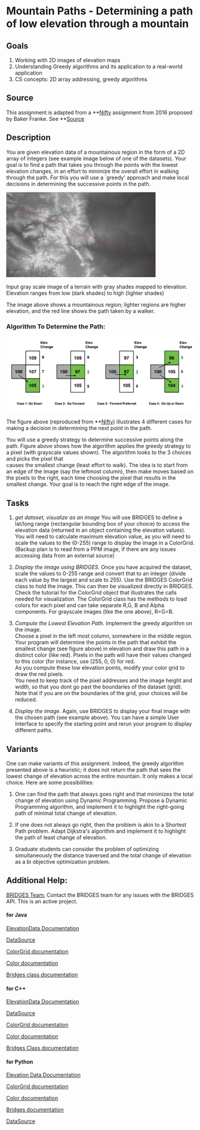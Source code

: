 Mountain Paths - Determining a path of low elevation through a mountain
=======================================================================

## Goals

1. Working with 2D images of elevation maps
2. Understanding Greedy algorithms and its application to a real-world application
3. CS concepts: 2D array addressing, greedy algorithms

## Source
This assignment is adapted from a **[Nifty](http://nifty.stanford.edu/)  assignment 
from 2016 proposed by Baker Franke. See **[Source](http://nifty.stanford.edu/2016/franke-mountain-paths/)

## Description
You are given elevation data of a mountainous region in the form of a 2D array of integers 
(see example image below of one of the datasets). Your goal is to find a path that takes 
you through the points with the lowest elevation changes, in an effort to minimize the 
overall effort in walking through the path. For this you will use a `greedy' approach and 
make local decisions in determining the successive points in the path.

<img src="./figures/colorado1.jpg" alt="Example Elevation Image" width="400px" />

Input gray scale image of a terrain with  gray shades mapped to elevation. Elevation ranges from low (dark shades) to high (lighter shades)

The image above shows a mountainous region; lighter regions are higher elevation, 
and the red line shows the path taken by a walker.

 
### Algorithm To Determine the Path:

![Greedy Algorithm(4 cases) !](./figures/greedy.png)

The figure above (reproduced from **[Nifty](http://nifty.stanford.edu/)) illustrates 4
different cases for making a decision in determining the next point in the path.

You will use a greedy strategy to determine successive points along the path. 
Figure above shows how the algorithm applies the greedy strategy to a pixel (with 
grayscale values shown). The algorithm looks to the 3 choices and picks the pixel that  
causes the smallest change (least effort to walk).  The idea is to start from an edge 
of the image (say the leftmost column), then make moves based on the pixels to the right, 
each time choosing the pixel that results in the smallest change. Your goal is to reach 
the right edge of the image.

 

## Tasks

1. *get dataset, visualize as an image* You will use BRIDGES to define a lat/long range (rectangular bounding box of your choice) to access the elevation data (returned in an object
containing the elevation values).  You will need to calculate maximum elevation value, as you 
will need to scale the values to the (0-255) range to display the image in a ColorGrid. 
(Backup plan is to read from a PPM image, if there are any issues accessing data from
an external source)

2.  *Display the image using BRIDGES.* Once you have acquired the dataset,
scale the values to 0-255 range and convert that to an integer (divide each value 
by the largest and scale to 255). Use the BRIDGES ColorGrid class to hold the image. 
This can then  be visualized directly in BRIDGES. Check the tutorial for the ColorGrid
object that illustrates the calls needed  for visualization. The ColorGrid class has the 
methods to load colors for each pixel and can take separate R,G, B and Alpha components.
For grayscale images (like the one above), R=G=B.

3.	*Compute the Lowest Elevation Path.* Implement the greedy algorithm on the image.  
Choose a pixel in the left most column, somewhere in the middle region.  Your program 
will determine the points in the path that exhibit the smallest change (see figure above) 
in elevation and draw this path in a distinct color (like red). Pixels in the path will 
have their values changed to this color (for instance, use (255, 0, 0) for red.  
As you compute these low elevation points, modify your color grid to draw the red pixels.  
You need to keep track of the pixel addresses and the image height and width, so that you 
dont go past the boundaries of  the dataset (grid). Note that if you are on the boundaries
of the grid, your choices will be reduced.

4. *Display the image.*  Again, use BRIDGES to display your final image with the chosen 
path (see example above). You can have a simple User Interface to specify the starting 
point and rerun your program to display different paths.



## Variants

One can make variants of this assignment. Indeed, the greedy
algorithm presented above is a heuristic; it does not return the path
that sees the lowest change of elevation across the entire mountain. It only makes a 
local choice. Here are some possibilities:

1. One can find the path that always goes right and that minimizes the total change of 
	elevation using Dynamic Programming. Propose a Dynamic Programming algorithm, 
	and implement it to highlight the right-going path of minimal total change of 
	elevation.

2. If one does not always go right, then the problem is akin to a Shortest Path problem. 
	Adapt Dijkstra's algorithm and implement it to highlight the path of least change of 
	elevation.

3. Graduate students can consider the problem of optimizing simultaneously the distance 
	traversed and the total change of elevation as a bi objective optimization problem.

## Additional Help:

[BRIDGES Team:](http://bridgesuncc.github.io/) Contact the BRIDGES team for any 
issues with the BRIDGES API. This is an active project.


#### for Java

[ElevationData Documentation](http://bridgesuncc.github.io/doc/java-api/current/html/classbridges_1_1data__src__dependent_1_1_elevation_data.html)

[DataSource](http://bridgesuncc.github.io/doc/java-api/current/html/classbridges_1_1connect_1_1_data_source.html)

[ColorGrid documentation](http://bridgesuncc.github.io/doc/java-api/current/html/classbridges_1_1base_1_1_color_grid.html)

[Color documentation](http://bridgesuncc.github.io/doc/java-api/current/html/classbridges_1_1base_1_1_color.html)

[Bridges class documentation](http://bridgesuncc.github.io/doc/java-api/current/html/classbridges_1_1connect_1_1_bridges.html)

#### for C++
[ElevationData Documentation](http://bridgesuncc.github.io/doc/cxx-api/current/html/classbridges_1_1dataset_1_1_elevation_data.html)

[DataSource](http://bridgesuncc.github.io/doc/cxx-api/current/html/classbridges_1_1_data_source.html)

[ColorGrid documentation](http://bridgesuncc.github.io/doc/cxx-api/current/html/classbridges_1_1datastructure_1_1_color_grid.html)

[Color documentation](http://bridgesuncc.github.io/doc/cxx-api/current/html/classbridges_1_1datastructure_1_1_color.html)

[Bridges Class documentation](http://bridgesuncc.github.io/doc/cxx-api/current/html/classbridges_1_1_bridges.html)


#### for Python

[Elevation Data Documentation](http://bridgesuncc.github.io/doc/python-api/current/html/classbridges_1_1data__src__dependent_1_1elevation_1_1_elevation_data.html)

[ColorGrid documentation](http://bridgesuncc.github.io/doc/python-api/current/html/classbridges_1_1color__grid_1_1_color_grid.html)

[Color documentation](http://bridgesuncc.github.io/doc/python-api/current/html/classbridges_1_1color_1_1_color.html)

[Bridges documentation](http://bridgesuncc.github.io/doc/python-api/current/html/classbridges_1_1bridges_1_1_bridges.html)

[DataSource](http://bridgesuncc.github.io/doc/python-api/current/html/data__source_8py.html)
